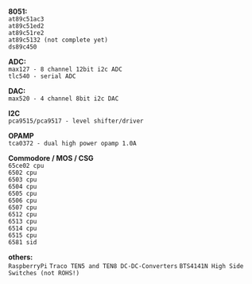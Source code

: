 **8051:**  
``at89c51ac3``  
``at89c51ed2``  
``at89c51re2``  
``at89c5132 (not complete yet)``  
``ds89c450``  

**ADC:**  
``max127 - 8 channel 12bit i2c ADC``  
``tlc540 - serial ADC``

**DAC:**  
``max520 - 4 channel 8bit i2c DAC``  

**I2C**  
``pca9515/pca9517 - level shifter/driver``
  
**OPAMP**  
``tca0372 - dual high power opamp 1.0A``  

**Commodore / MOS / CSG**  
``65ce02 cpu``  
``6502 cpu``  
``6503 cpu``  
``6504 cpu``  
``6505 cpu``  
``6506 cpu``  
``6507 cpu``  
``6512 cpu``  
``6513 cpu``  
``6514 cpu``  
``6515 cpu``  
``6581 sid``

**others:**  
``RaspberryPi``
``Traco TEN5 and TEN8 DC-DC-Converters``
``BTS4141N High Side Switches (not ROHS!)``
